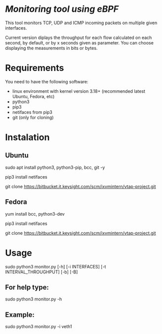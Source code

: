 # ***Monitoring tool using eBPF*** #
This tool monitors TCP, UDP and ICMP incoming packets on multiple given interfaces.

Current version diplays the throughput for each flow calculated on each second, by default, or by x seconds given as parameter. You can choose displaying the measurements in bits or bytes.


# Requirements
You need to have the following software:
- linux environment with kernel version 3.18+ (recommended latest Ubuntu, Fedora, etc)
- python3
- pip3
- netifaces from pip3
- git (only for cloning)

# Instalation
## Ubuntu
sudo apt install python3, python3-pip, bcc, git -y

pip3 install netifaces

git clone https://bitbucket.it.keysight.com/scm/ixvmintern/vtap-project.git

## Fedora
yum install bcc, python3-dev

pip3 install netifaces

git clone https://bitbucket.it.keysight.com/scm/ixvmintern/vtap-project.git


# Usage
sudo python3 monitor.py [-h] [-i INTERFACES] [-t INTERVAL_THROUGHPUT] [-b] [-B]

## For help type:

sudo python3 monitor.py -h

## Example:
sudo python3 monitor.py -i veth1